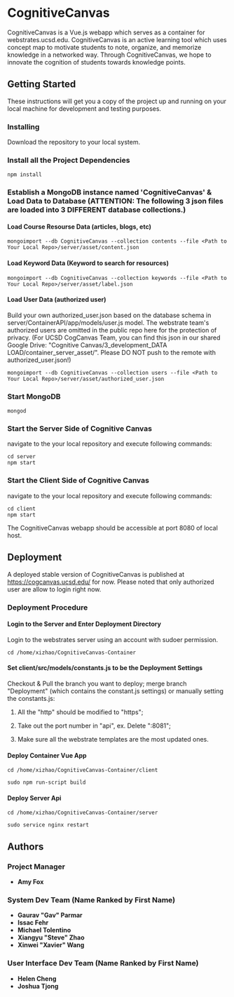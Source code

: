 # CognitiveCanvas

CognitiveCanvas is a Vue.js webapp which serves as a container for webstrates.ucsd.edu. CognitiveCanvas is an active learning tool which uses concept map to motivate students to note, organize, and memorize knowledge in a networked way. Through CognitiveCanvas, we hope to innovate the cognition of students towards knowledge points.

## Getting Started

These instructions will get you a copy of the project up and running on your local machine for development and testing purposes.

### Installing

Download the repository to your local system.

### Install all the Project Dependencies

```
npm install
```

### Establish a MongoDB instance named 'CognitiveCanvas' & Load Data to Database (ATTENTION: The following 3 json files are loaded into 3 DIFFERENT database collections.)

#### Load Course Resourse Data (articles, blogs, etc)
```
mongoimport --db CognitiveCanvas --collection contents --file <Path to Your Local Repo>/server/asset/content.json
```

#### Load Keyword Data (Keyword to search for resources)
```
mongoimport --db CognitiveCanvas --collection keywords --file <Path to Your Local Repo>/server/asset/label.json 
```

#### Load User Data (authorized user)

Build your own authorized_user.json based on the database schema in server/ContainerAPI/app/models/user.js model. The webstrate team's authorized users are omitted in the public repo here for the protection of privacy. (For UCSD CogCanvas Team, you can find this json in our shared Google Drive: "Cognitive Canvas/3_development_DATA LOAD/container_server_asset/". Please DO NOT push to the remote with authorized_user.json!)

```
mongoimport --db CognitiveCanvas --collection users --file <Path to Your Local Repo>/server/asset/authorized_user.json
```

### Start MongoDB

```
mongod
```

### Start the Server Side of Cognitive Canvas

navigate to the your local repository and execute following commands:

```
cd server
npm start
```


### Start the Client Side of Cognitive Canvas

navigate to the your local repository and execute following commands:

```
cd client
npm start
```

The CognitiveCanvas webapp should be accessible at port 8080 of local host. 

## Deployment

A deployed stable version of CognitiveCanvas is published at https://cogcanvas.ucsd.edu/ for now. Please noted that only authorized user are allow to login right now. 

### Deployment Procedure

#### Login to the Server and Enter Deployment Directory

Login to the webstrates server using an account with sudoer permission.

```
cd /home/xizhao/CognitiveCanvas-Container
```

#### Set client/src/models/constants.js to be the Deployment Settings

Checkout & Pull the branch you want to deploy; merge branch "Deployment" (which contains the constant.js settings) or manually setting the constants.js:

1. All the "http" should be modified to "https";

2. Take out the port number in "api", ex. Delete ":8081";

3. Make sure all the webstrate templates are the most updated ones.

#### Deploy Container Vue App

```
cd /home/xizhao/CognitiveCanvas-Container/client
```

```
sudo npm run-script build
```

#### Deploy Server Api

```
cd /home/xizhao/CognitiveCanvas-Container/server
```

```
sudo service nginx restart
```


## Authors

### Project Manager
* **Amy Fox**

### System Dev Team (Name Ranked by First Name)
* **Gaurav "Gav" Parmar**
* **Issac Fehr**
* **Michael Tolentino**
* **Xiangyu "Steve" Zhao**     
* **Xinwei "Xavier" Wang**
    
### User Interface Dev Team (Name Ranked by First Name)
* **Helen Cheng**
* **Joshua Tjong**







